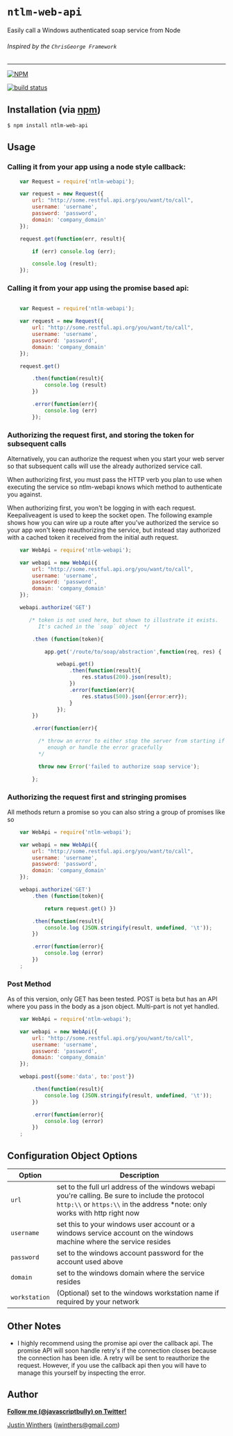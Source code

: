 # `ntlm-web-api`

Easily call a Windows authenticated soap service from Node

###### Inspired by the `ChrisGeorge Framework`

---

[![NPM](https://nodei.co/npm/ntlm-web-api.png?downloads=true&stars=true)](https://nodei.co/npm/ntlm-web-api/)

[![build status](https://secure.travis-ci.org/JustinWinthers/ntlm-web-api.png)](http://travis-ci.org/JustinWinthers/ntlm-web-api)

## Installation (via [npm](https://npmjs.org/package/ntlm-web-api))

```bash
$ npm install ntlm-web-api
```

## Usage

### Calling it from your app using a node style callback:

````javascript
    var Request = require('ntlm-webapi');

    var request = new Request({
        url: "http://some.restful.api.org/you/want/to/call",
        username: 'username',
        password: 'password',
        domain: 'company_domain'
    });

    request.get(function(err, result){

        if (err) console.log (err);

        console.log (result);
    });
````

### Calling it from your app using the promise based api:

````javascript

    var Request = require('ntlm-webapi');

    var request = new Request({
        url: "http://some.restful.api.org/you/want/to/call",
        username: 'username',
        password: 'password',
        domain: 'company_domain'
    });

    request.get()

        .then(function(result){
            console.log (result)
        })

        .error(function(err){
            console.log (err)
        });
````

### Authorizing the request first, and storing the token for subsequent calls

Alternatively, you can authorize the request when you start your web server so that subsequent calls
will use the already authorized service call.

When authorizing first, you must pass the HTTP verb you plan to use when executing the service so ntlm-webapi
knows which method to authenticate you against.

When authorizing first, you won't be logging in with each request.  Keepaliveagent is used to keep the socket open.
The following example shows how you can wire up a route after you've authorized the service so your app won't keep
reauthorizing the service, but instead stay authorized with a cached token it received from the initial auth request.

````javascript
    var WebApi = require('ntlm-webapi');

    var webapi = new WebApi({
        url: "http://some.restful.api.org/you/want/to/call",
        username: 'username',
        password: 'password',
        domain: 'company_domain'
    });

    webapi.authorize('GET')

       /* token is not used here, but shown to illustrate it exists.
          It's cached in the `soap` object  */

        .then (function(token){

            app.get('/route/to/soap/abstraction',function(req, res) {

                webapi.get()
                    .then(function(result){
                        res.status(200).json(result);
                    })
                    .error(function(err){
                        res.status(500).json({error:err});
                    }
                });
        })

        .error(function(err){

          /* throw an error to either stop the server from starting if it's severe
             enough or handle the error gracefully
          */

          throw new Error('failed to authorize soap service');

        };
````

### Authorizing the request first and stringing promises

All methods return a promise so you can also string a group of promises like so

````javascript
    var WebApi = require('ntlm-webapi');

    var webapi = new WebApi({
        url: "http://some.restful.api.org/you/want/to/call",
        username: 'username',
        password: 'password',
        domain: 'company_domain'
    });

    webapi.authorize('GET')
        .then (function(token){

            return request.get() })

        .then(function(result){
            console.log (JSON.stringify(result, undefined, '\t'));
        })

        .error(function(error){
            console.log (error)
        })
    ;
````

### Post Method

As of this version, only GET has been tested.  POST is beta but has an API where you pass in the body as a json object.  Multi-part is not yet handled.

````javascript
    var WebApi = require('ntlm-webapi');

    var webapi = new WebApi({
        url: "http://some.restful.api.org/you/want/to/call",
        username: 'username',
        password: 'password',
        domain: 'company_domain'
    });

    webapi.post({some:'data', to:'post'})

        .then(function(result){
            console.log (JSON.stringify(result, undefined, '\t'));
        })

        .error(function(error){
            console.log (error)
        })
    ;
````

## Configuration Object Options

| Option | Description
| --- | ---
| `url` | set to the full url address of the windows webapi you're calling.  Be sure to include the protocol `http:\\` or `https:\\` in the address *note: only works with http right now
| `username` | set this to your windows user account or a windows service account on the windows machine where the service resides
| `password` | set to the windows account password for the account used above
| `domain` | set to the windows domain where the service resides
| `workstation` | (Optional) set to the windows workstation name if required by your network

## Other Notes

- I highly recommend using the promise api over the callback api.  The promise API will soon handle retry's if the connection
closes because the connection has been idle.  A retry will be sent to reauthorize the request.  However, if you use the
callback api then you will have to manage this yourself by inspecting the error.

## Author

**[Follow me (@javascriptbully) on Twitter!](https://twitter.com/intent/user?screen_name=javascriptbully)**

[Justin Winthers](https://github.com/JustinWinthers) ([jwinthers@gmail.com](mailto:jwinthers@gmail.com))